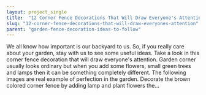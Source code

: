 ```yaml
---
layout: project_single
title:  "12 Corner Fence Decorations That Will Draw Everyone's Attention"
slug: "12-corner-fence-decorations-that-will-draw-everyones-attention"
parent: "garden-fence-decoration-ideas-to-follow"
---
```

We all know how important is our backyard to us. So, if you really care about your garden, stay with us to see some useful ideas. Take a look in this corner fence decoration that will draw everyone's attention. Garden corner usually looks ordinary but when you add some flowers, small green trees and lamps then it can be something completely different. The following images are real example of perfection in the garden. Decorate the brown colored corner fence by adding lamp and plant flowers the...